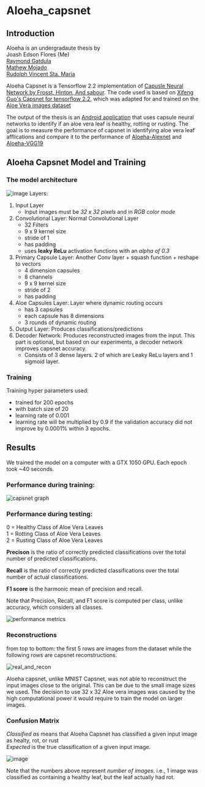 # Aloeha_capsnet

## Introduction 
Aloeha is an undergradaute thesis by\
Joash Edson Flores (Me)\
[Raymond Gatdula](https://github.com/Exqst)\
[Mathew Mojado](https://github.com/MachuMachu)\
[Rudolph Vincent Sta. Maria](https://github.com/raze47)

Aloeha Capsnet is a Tensorflow 2.2 implementation of [Capusle Neural Network by Frosst, Hinton, And sabour](https://link-url-here.org). The code used is based on 
[Xifeng Guo's Capsnet for tensorflow 2.2](https://github.com/XifengGuo/CapsNet-Keras/tree/tf2.2), which was adapted for and trained on the [Aloe Vera images dataset](https://www.kaggle.com/rubab123/aloe-vera-images)

The output of the thesis is an [Android application](https://github.com/Jedflo/Aloeha_UI_Manager) that uses capsule neural networks to identify if an aloe vera leaf is healthy, rotting or rusting. 
The goal is to measure the performance of capsnet in identifying aloe vera leaf afflications and compare it to the performance of [Aloeha-Alexnet](https://github.com/raze47/AlexNet-Aloeha) and [Aloeha-VGG19](https://github.com/raze47/VGG19-Aloeha)

## Aloeha Capsnet Model and Training
### The model architecture
![image](https://user-images.githubusercontent.com/82581503/156983510-3109d1e1-0ec7-40e0-878f-c4c39ab1bebd.png)
 Layers:
 1. Input Layer
    * Input images must be *32 x 32 pixels* and in *RGB color mode* 
 2. Convolutional Layer: Normal Convolutional Layer
    * 32 Filters 
    * 9 x 9 kernel size
    * stride of 1
    * has padding
    * uses **leaky ReLu** activation functions with an *alpha of 0.3*
 3. Primary Capsule Layer: Another Conv layer + squash function + reshape to vectors
    * 4 dimension capsules
    * 8 channels 
    * 9 x 9 kernel size
    * stride of 2
    * has padding
 4. Aloe Capsules Layer: Layer where dynamic routing occurs
    * has 3 capsules
    * each capsule has 8 dimensions
    * 3 rounds of dynamic routing
 5. Output Layer: Produces classifications/predictions
 6. Decoder Network: Produces reconstructed images from the input. This part is optional, but based on our experiments, a decoder network improves capsnet accuracy.
    * Consists of 3 dense layers. 2 of which are Leaky ReLu layers and 1 sigmoid layer. 

### Training  
Training hyper parameters used:
   * trained for 200 epochs
   * with batch size of 20
   * learning rate of 0.001
   * learning rate will be multiplied by 0.9 if the validation accuracy did not improve by 0.0001% within 3 epochs.


## Results
We trained the model on a computer with a GTX 1050 GPU. Each epoch took ~40 seconds.

### Performance during training:

![capsnet graph](https://user-images.githubusercontent.com/82581503/156989638-ab8b0a25-83cd-494c-a2e0-836b078780b7.png)

### Performance during testing:


0 = Healthy Class of Aloe Vera Leaves \
1 = Rotting Class of Aloe Vera Leaves \
2 = Rusting Class of Aloe Vera Leaves 

**Precison** is the ratio of correctly predicted classifications over the total number of predicted classifications.

**Recall** is the ratio of correctly predicted classifications over the total number of actual classifications.

**F1 score** is the harmonic mean of precision and recall.

Note that Precision, Recall, and F1 score is computed per class, unlike accuracy, which considers all classes. 

![performance metrics](https://user-images.githubusercontent.com/82581503/156989725-55d0803e-5a21-4393-bbee-e4ff4e1ae03e.png)

### Reconstructions
from top to bottom: the first 5 rows are images from the dataset while the following rows are capsnet reconstructions. 

![real_and_recon](https://user-images.githubusercontent.com/82581503/157379791-69a30fa3-839d-41c1-a43a-e9c439f81825.png)

Aloeha capsnet, unlike MNIST Capsnet, was not able to reconstruct the input images close to the original. This can be due to the small image sizes we used. The decision to use 32 x 32 Aloe vera images was caused by the high computational power it would require to train the model on larger images. 

### Confusion Matrix

*Classified as* means that Aloeha Capsnet has classified a given input image as healty, rot, or rust \
*Expected* is the true classification of a given input image.

![image](https://user-images.githubusercontent.com/82581503/157383577-9c8d76c9-8336-4229-b9a7-cf8e5adc6b9d.png)

Note that the numbers above represent *number of images*. i.e., 1 image was classified as containing a healthy leaf, but the leaf actually had rot.  




